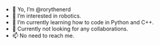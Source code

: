 - 👋 Yo, I’m @rorythenerd
- 👀 I’m interested in robotics.
- 🌱 I’m currently learning how to code in Python and C++.
- 💞️ Currently not looking for any collaborations.
- 📫 No need to reach me.

<!---
rorythenerd/rorythenerd is a ✨ special ✨ repository because its `README.md` (this file) appears on your GitHub profile.
You can click the Preview link to take a look at your changes.
--->
